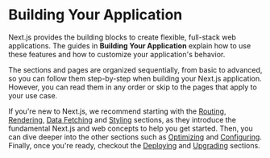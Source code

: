 # Building Your Application

Next.js provides the building blocks to create flexible, full-stack web applications.
The guides in **Building Your Application** explain how to use these features and how to customize your application's behavior.

The sections and pages are organized sequentially, from basic to advanced, so you can follow them step-by-step when building your Next.js application.
However, you can read them in any order or skip to the pages that apply to your use case.

If you're new to Next.js, we recommend starting with the [Routing](/guide/building-your-application/routing), [Rendering](/docs/app/building-your-application/rendering), [Data Fetching](/docs/app/building-your-application/data-fetching) and [Styling](/guide/building-your-application/styling) sections, as they introduce the fundamental Next.js and web concepts to help you get started.
Then, you can dive deeper into the other sections such as [Optimizing](/docs/app/building-your-application/optimizing) and [Configuring](/docs/app/building-your-application/configuring).
Finally, once you're ready, checkout the [Deploying](/docs/app/building-your-application/deploying) and [Upgrading](/docs/app/building-your-application/upgrading) sections.
